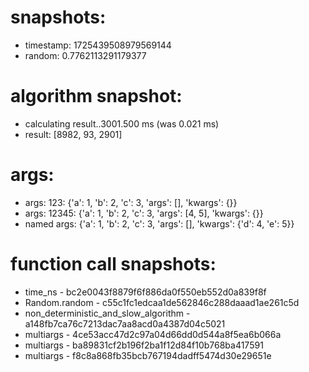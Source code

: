 # snapshots:

 * timestamp: 1725439508979569144
 * random: 0.7762113291179377

# algorithm snapshot:

 * calculating result..3001.500 ms (was 0.021 ms)
 * result: [8982, 93, 2901]

# args:

 * args: 123: {'a': 1, 'b': 2, 'c': 3, 'args': [], 'kwargs': {}}
 * args: 12345: {'a': 1, 'b': 2, 'c': 3, 'args': [4, 5], 'kwargs': {}}
 * named args: {'a': 1, 'b': 2, 'c': 3, 'args': [], 'kwargs': {'d': 4, 'e': 5}}

# function call snapshots:

 * time_ns - bc2e0043f8879f6f886da0f550eb552d0a839f8f
 * Random.random - c55c1fc1edcaa1de562846c288daaad1ae261c5d
 * non_deterministic_and_slow_algorithm - a148fb7ca76c7213dac7aa8acd0a4387d04c5021
 * multiargs - 4ce53acc47d2c97a04d66dd0d544a8f5ea6b066a
 * multiargs - ba89831cf2b196f2ba1f12d84f10b768ba417591
 * multiargs - f8c8a868fb35bcb767194dadff5474d30e29651e
